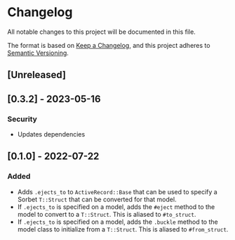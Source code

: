 # Changelog
All notable changes to this project will be documented in this file.

The format is based on [Keep a Changelog](https://keepachangelog.com/en/1.0.0/),
and this project adheres to [Semantic Versioning](https://semver.org/spec/v2.0.0.html).

## [Unreleased]

## [0.3.2] - 2023-05-16

### Security

- Updates dependencies

## [0.1.0] - 2022-07-22
### Added
- Adds `.ejects_to` to `ActiveRecord::Base` that can be used to specify a Sorbet `T::Struct` that can be converted for that model.
- If `.ejects_to` is specified on a model, adds the `#eject` method to the model to convert to a `T::Struct`. This is aliased to `#to_struct`.
- If `.ejects_to` is specified on a model, adds the `.buckle` method to the model class to initialize from a `T::Struct`. This is aliased to `#from_struct`.
